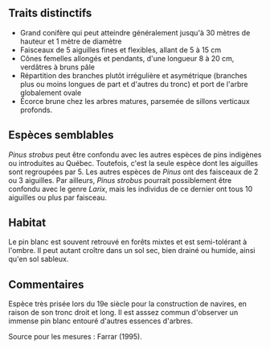 
<!--

8-https://www.inaturalist.org/observations/253426902
3-https://www.inaturalist.org/observations/259571186
1-https://www.inaturalist.org/observations/252622705
3-https://www.inaturalist.org/observations/257045847
5-https://www.inaturalist.org/observations/258885608
3-https://www.inaturalist.org/observations/257505201
1-https://www.inaturalist.org/observations/260192966
1-https://www.inaturalist.org/observations/257032804

-->

## Traits distinctifs

- Grand conifère qui peut atteindre généralement jusqu'à 30 mètres de hauteur et 1 mètre de diamètre
- Faisceaux de 5 aiguilles fines et flexibles, allant de 5 à 15 cm
- Cônes femelles allongés et pendants, d'une longueur 8 à 20 cm, verdâtres à bruns pâle
- Répartition des branches plutôt irrégulière et asymétrique (branches plus ou moins longues de part et d'autres du tronc) et port de l'arbre globalement ovale
- Écorce brune chez les arbres matures, parsemée de sillons verticaux profonds.

## Espèces semblables

_Pinus strobus_ peut être confondu avec les autres espèces de pins indigènes ou introduites au Québec. Toutefois, c'est la seule espèce dont les aiguilles sont regroupées par 5. Les autres espèces de _Pinus_ ont des faisceaux de 2 ou 3 aiguilles. Par ailleurs, _Pinus strobus_ pourrait possiblement être confondu avec le genre _Larix_, mais les individus de ce dernier ont tous 10 aiguilles ou plus par faisceau. 

## Habitat

Le pin blanc est souvent retrouvé en forêts mixtes et est semi-tolérant à l'ombre. Il peut autant croître dans un sol sec, bien drainé ou humide, ainsi qu'en sol sableux. 


## Commentaires

Espèce très prisée lors du 19e siècle pour la construction de navires, en raison de son tronc droit et long. Il est asssez commun d'observer un immense pin blanc entouré d'autres essences d'arbres. 

Source pour les mesures : Farrar (1995).


